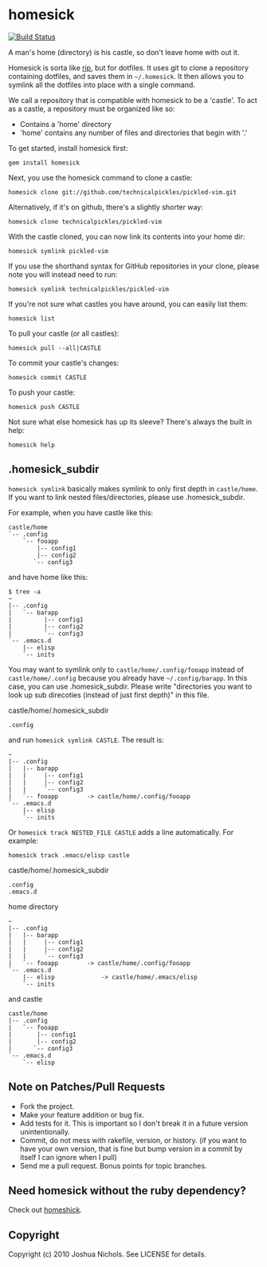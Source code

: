 # homesick

[![Build Status](https://travis-ci.org/technicalpickles/homesick.png?branch=master)](https://travis-ci.org/technicalpickles/homesick)

A man's home (directory) is his castle, so don't leave home with out it.

Homesick is sorta like [rip](http://github.com/defunkt/rip), but for dotfiles. It uses git to clone a repository containing dotfiles, and saves them in `~/.homesick`. It then allows you to symlink all the dotfiles into place with a single command.

We call a repository that is compatible with homesick to be a 'castle'. To act as a castle, a repository must be organized like so:

* Contains a 'home' directory
* 'home' contains any number of files and directories that begin with '.'

To get started, install homesick first:

    gem install homesick

Next, you use the homesick command to clone a castle:

    homesick clone git://github.com/technicalpickles/pickled-vim.git

Alternatively, if it's on github, there's a slightly shorter way:

    homesick clone technicalpickles/pickled-vim

With the castle cloned, you can now link its contents into your home dir:

    homesick symlink pickled-vim

If you use the shorthand syntax for GitHub repositories in your clone, please note you will instead need to run:

    homesick symlink technicalpickles/pickled-vim

If you're not sure what castles you have around, you can easily list them:

    homesick list

To pull your castle (or all castles):

    homesick pull --all|CASTLE

To commit your castle's changes:

    homesick commit CASTLE

To push your castle:

    homesick push CASTLE

Not sure what else homesick has up its sleeve? There's always the built in help:

    homesick help

## .homesick_subdir

`homesick symlink` basically makes symlink to only first depth in `castle/home`. If you want to link nested files/directories, please use .homesick_subdir.

For example, when you have castle like this:

    castle/home
    `-- .config
        `-- fooapp
            |-- config1
            |-- config2
           `-- config3

and have home like this:

    $ tree -a
	~
	|-- .config
	|   `-- barapp
	|         |-- config1
	|         |-- config2
	|         `-- config3
	`-- .emacs.d
	    |-- elisp
		`-- inits

You may want to symlink only to `castle/home/.config/fooapp` instead of `castle/home/.config` because you already have `~/.config/barapp`. In this case, you can use .homesick_subdir. Please write "directories you want to look up sub direcoties (instead of just first depth)" in this file.

castle/home/.homesick_subdir

    .config

and run `homesick symlink CASTLE`. The result is:

	~
	|-- .config
	|   |-- barapp
	|   |     |-- config1
	|   |     |-- config2
	|   |     `-- config3
	|   `-- fooapp        -> castle/home/.config/fooapp
	`-- .emacs.d
	    |-- elisp
		`-- inits

Or `homesick track NESTED_FILE CASTLE` adds a line automatically. For example:

    homesick track .emacs/elisp castle

castle/home/.homesick_subdir

    .config
	.emacs.d

home directory

	~
	|-- .config
	|   |-- barapp
	|   |     |-- config1
	|   |     |-- config2
	|   |     `-- config3
	|   `-- fooapp        -> castle/home/.config/fooapp
	`-- .emacs.d
	    |-- elisp             -> castle/home/.emacs/elisp
		`-- inits

and castle

    castle/home
    |-- .config
    |   `-- fooapp
    |       |-- config1
    |       |-- config2
    |      `-- config3
	`-- .emacs.d
	    `-- elisp

## Note on Patches/Pull Requests
 
* Fork the project.
* Make your feature addition or bug fix.
* Add tests for it. This is important so I don't break it in a future version unintentionally.
* Commit, do not mess with rakefile, version, or history.  (if you want to have your own version, that is fine but bump version in a commit by itself I can ignore when I pull)
* Send me a pull request. Bonus points for topic branches.

## Need homesick without the ruby dependency?

Check out [homeshick](https://github.com/andsens/homeshick).

## Copyright

Copyright (c) 2010 Joshua Nichols. See LICENSE for details.
